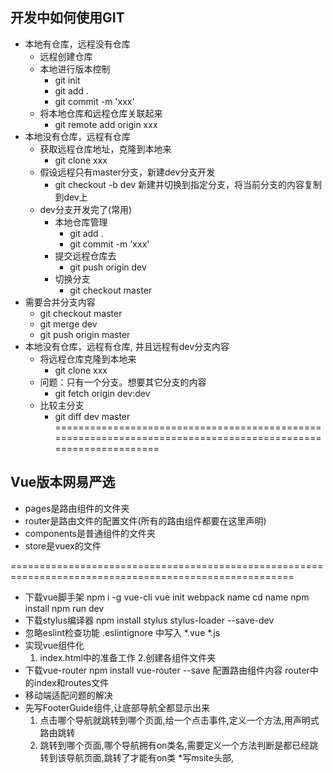 ## 开发中如何使用GIT

* 本地有仓库，远程没有仓库
  * 远程创建仓库
  * 本地进行版本控制
    * git init
    * git add .
    * git commit -m 'xxx'
  * 将本地仓库和远程仓库关联起来
    * git remote add origin xxx
* 本地没有仓库，远程有仓库
  * 获取远程仓库地址，克隆到本地来
    * git clone xxx
  * 假设远程只有master分支，新建dev分支开发
    * git checkout -b dev 新建并切换到指定分支，将当前分支的内容复制到dev上
  * dev分支开发完了(常用)
    * 本地仓库管理
      * git add .
      * git commit -m 'xxx'
    * 提交远程仓库去
      * git push origin dev
    * 切换分支
      * git checkout master
* 需要合并分支内容
  * git checkout master
  * git merge dev
  * git push origin master
* 本地没有仓库，远程有仓库, 并且远程有dev分支内容
  * 将远程仓库克隆到本地来
    * git clone xxx
  * 问题：只有一个分支。想要其它分支的内容
    * git fetch origin dev:dev
  * 比较主分支
    * git diff dev master
==============================================================================================================
## Vue版本网易严选

* pages是路由组件的文件夹
* router是路由文件的配置文件(所有的路由组件都要在这里声明)
* components是普通组件的文件夹
* store是vuex的文件

=======================================================================================================
* 下载vue脚手架
    npm i -g vue-cli
    vue init webpack name
    cd name
	  npm install
	  npm run dev
* 下载stylus编译器
    npm install stylus stylus-loader --save-dev
* 忽略eslint检查功能
    .eslintignore 中写入 *.vue  *.js
* 实现vue组件化
  1. index.html中的准备工作
  2.创建各组件文件夹
* 下载vue-router
    npm install vue-router --save
    配置路由组件内容
    router中的index和routes文件
* 移动端适配问题的解决
* 先写FooterGuide组件,让底部导航全都显示出来
  1. 点击哪个导航就跳转到哪个页面,给一个点击事件,定义一个方法,用声明式路由跳转
  2. 跳转到哪个页面,哪个导航拥有on类名,需要定义一个方法判断是都已经跳转到该导航页面,跳转了才能有on类
*写msite头部,



